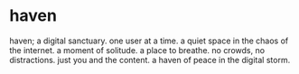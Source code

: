 # haven
haven; a digital sanctuary. one user at a time. a quiet space in the chaos of the internet. a moment of solitude. a place to breathe.  no crowds, no distractions. just you and the content. a haven of peace in the digital storm.
